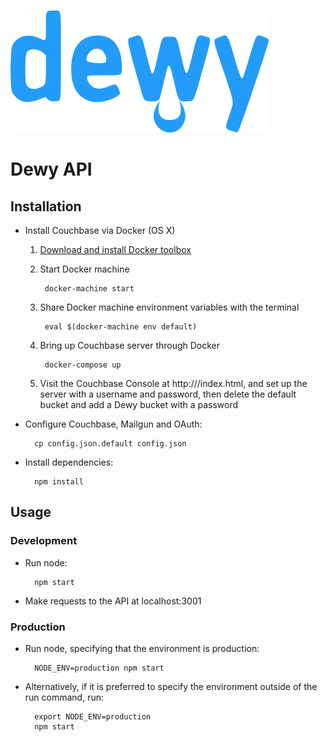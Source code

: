 ![Dewy](dewy.png "Dewy")

# Dewy API

## Installation

* Install Couchbase via Docker (OS X)

	1. [Download and install Docker toolbox](https://docs.docker.com/mac/step_one/)
	2. Start Docker machine
	
			docker-machine start
			
	3. Share Docker machine environment variables with the terminal
	
			eval $(docker-machine env default)
			
	4. Bring up Couchbase server through Docker
	
			docker-compose up

	5. Visit the Couchbase Console at http://<docker-machine-ip>/index.html, and set up the server with a username and password, then delete the default bucket and add a Dewy bucket with a password

* Configure Couchbase, Mailgun and OAuth:

        cp config.json.default config.json

* Install dependencies:

		npm install

## Usage

### Development

* Run node:

		npm start

* Make requests to the API at localhost:3001

### Production

* Run node, specifying that the environment is production:

		NODE_ENV=production npm start

* Alternatively, if it is preferred to specify the environment outside of the run command, run:

		export NODE_ENV=production
		npm start